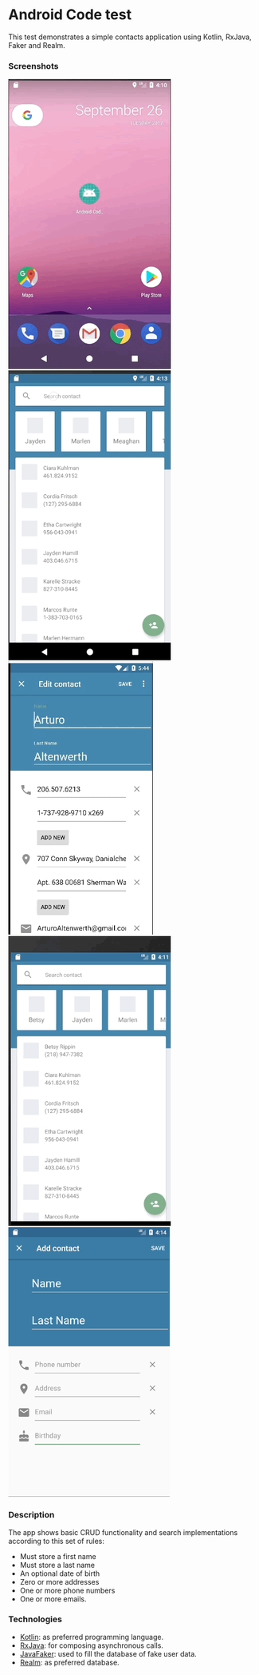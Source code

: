 # Android Code test 

This test demonstrates a simple contacts application using Kotlin, RxJava, Faker and Realm.

### Screenshots
![Intro animation](screenshots/intro_animation.gif?raw=true)
![Search bar animation](screenshots/search_bar_animation.gif?raw=true)
![Save animation](screenshots/save_animation_v2.gif?raw=true)
![BottomSheet](screenshots/bottom_sheet.gif?raw=true)
![Add contact screen](screenshots/add_contact_scren.png?raw=true) 

### Description
The app shows basic CRUD functionality and search implementations according to this set of
rules:

- Must store a first name
- Must store a last name
- An optional date of birth
- Zero or more addresses
- One or more phone numbers
- One or more emails.

### Technologies
- [Kotlin](https://kotlinlang.org/): as preferred programming language.
- [RxJava](https://github.com/ReactiveX/RxJava): for composing asynchronous calls.
- [JavaFaker](https://github.com/DiUS/java-faker): used to fill the database of fake user data.
- [Realm](https://realm.io/): as preferred database.

